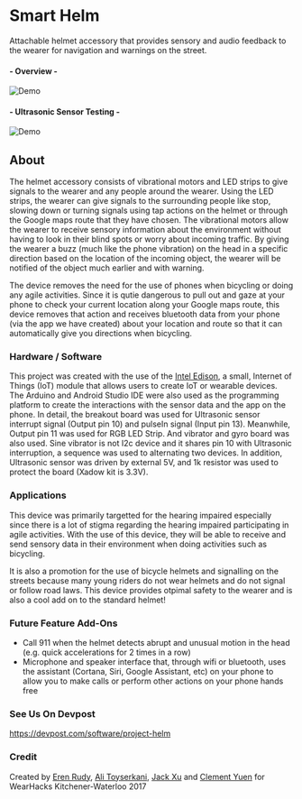 # Smart Helm
Attachable helmet accessory that provides sensory and audio feedback to the wearer for navigation and warnings on the street.

#### - Overview -
![Demo](https://github.com/ccyuen/Smart-Helm/blob/master/Media/demo.gif)

#### - Ultrasonic Sensor Testing -
![Demo](https://github.com/ccyuen/Smart-Helm/blob/master/Media/Testing.gif)

## About
The helmet accessory consists of vibrational motors and LED strips to give signals to the wearer and any people around the wearer. Using the LED strips, the wearer can give signals to the surrounding people like stop, slowing down or turning signals using tap actions on the helmet or through the Google maps route that they have chosen. The vibrational motors allow the wearer to receive sensory information about the environment without having to look in their blind spots or worry about incoming traffic. By giving the wearer a buzz (much like the phone vibration) on the head in a specific direction based on the location of the incoming object, the wearer will be notified of the object much earlier and with warning.

The device removes the need for the use of phones when bicycling or doing any agile activities. Since it is qutie dangerous to pull out and gaze at your phone to check your current location along your Google maps route, this device removes that action and receives bluetooth data from your phone (via the app we have created) about your location and route so that it can automatically give you directions when bicycling. 

### Hardware / Software
This project was created with the use of the [Intel Edison](https://software.intel.com/en-us/iot/hardware/edison), a small, Internet of Things (IoT) module that allows users to create IoT or wearable devices. The Arduino and Android Studio IDE were also used as the programming platform to create the interactions with the sensor data and the app on the phone. 
In detail, the breakout board was used for Ultrasonic sensor interrupt signal (Output pin 10) and pulseIn signal (Input pin 13). Meanwhile, Output pin 11 was used for RGB LED Strip. And vibrator and gyro board was also used. Sine vibrator is not I2c device and it shares pin 10 with Ultrasonic interruption, a sequence was used to alternating two devices. In addition, Ultrasonic sensor was driven by external 5V, and 1k resistor was used to protect the board (Xadow kit is 3.3V). 

### Applications
This device was primarily targetted for the hearing impaired especially since there is a lot of stigma regarding the hearing impaired participating in agile activities. With the use of this device, they will be able to receive and send sensory data in their environment when doing activities such as bicycling.

It is also a promotion for the use of bicycle helmets and signalling on the streets because many young riders do not wear helmets and do not signal or follow road laws. This device provides otpimal safety to the wearer and is also a cool add on to the standard helmet!

### Future Feature Add-Ons
- Call 911 when the helmet detects abrupt and unusual motion in the head (e.g. quick accelerations for 2 times in a row)
- Microphone and speaker interface that, through wifi or bluetooth, uses the assistant (Cortana, Siri, Google Assistant, etc) on your phone to allow you to make calls or perform other actions on your phone hands free

### See Us On Devpost
https://devpost.com/software/project-helm

### Credit
Created by [Eren Rudy](https://github.com/eren-rudy), [Ali Toyserkani](https://github.com/alitoyserkani), [Jack Xu](https://github.com/JXproject) and [Clement Yuen](https://github.com/ccyuen) for WearHacks Kitchener-Waterloo 2017
